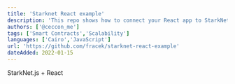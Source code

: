 ```yaml
---
title: 'Starknet React example'
description: 'This repo shows how to connect your React app to StarkNet.'
authors: ['@ceccon_me']
tags: ['Smart Contracts','Scalability']
languages: ['Cairo','JavaScript']
url: 'https://github.com/fracek/starknet-react-example'
dateAdded: 2022-01-15
---
```


StarkNet.js + React